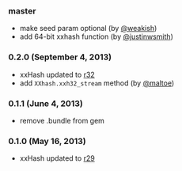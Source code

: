### master
  * make seed param optional (by [@weakish](https://github.com/weakish))
  * add 64-bit xxhash function (by [@justinwsmith](https://github.com/justinwsmith)) 

### 0.2.0 (September 4, 2013)
  * xxHash updated to [r32](https://code.google.com/p/xxhash/source/detail?r=32)
  * add `XXhash.xxh32_stream` method (by [@maltoe](https://github.com/maltoe))

### 0.1.1 (June 4, 2013)
  * remove .bundle from gem

### 0.1.0 (May 16, 2013)
  * xxHash updated to [r29](https://code.google.com/p/xxhash/source/detail?r=29)
